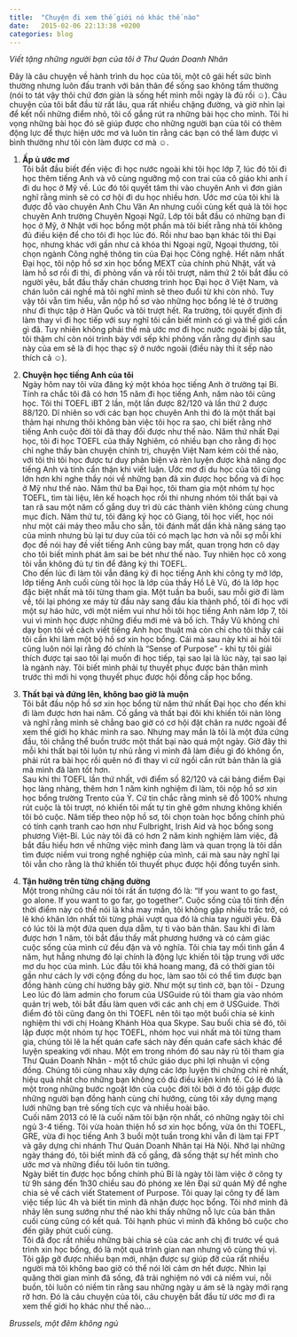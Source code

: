 ```yaml
---
title:  "Chuyện đi xem thế giới nó khác thế nào"
date:   2015-02-06 22:13:38 +0200
categories: blog
---
```

*Viết tặng những người bạn của tôi ở Thư Quán Doanh Nhân*  

Đây là câu chuyện về hành trình du học của tôi, một cô gái hết sức bình thường nhưng luôn đấu tranh với bản thân để sống sao không tầm thường (nói to tát vậy thôi chứ đơn giản là sống hết mình mỗi ngày là đủ rồi :relaxed:). Câu chuyện của tôi bắt đầu từ rất lâu, qua rất nhiều chặng đường, và giờ nhìn lại để kết nối những điểm nhỏ, tôi cố gắng rút ra những bài học cho mình. Tôi hi vọng những bài học đó sẽ giúp được cho những người bạn của tôi có thêm động lực để thực hiện ước mơ và luôn tin rằng các bạn có thể làm được vì bình thường như tôi còn làm được cơ mà :relaxed:.  

1. **Ấp ủ ước mơ**  
Tôi bắt đầu biết đến việc đi học nước ngoài khi tôi học lớp 7, lúc đó tôi đi học thêm tiếng Anh và vô cùng ngưỡng mộ con trai của cô giáo khi anh í đi du học ở Mỹ về. Lúc đó tôi quyết tâm thi vào chuyên Anh vì đơn giản nghĩ rằng mình sẽ có cơ hội đi du học nhiều hơn. Ước mơ của tôi khi là được đỗ vào chuyên Anh Chu Văn An nhưng cuối cùng kết quả là tôi học chuyên Anh trường Chuyên Ngoại Ngữ. Lớp tôi bắt đầu có những bạn đi học ở Mỹ, ở Nhật với học bổng một phần mà tôi biết rằng nhà tôi không đủ điều kiện để cho tôi đi học lúc đó. Rồi như bao bạn khác tôi thi Đại học, nhưng khác với gần như cả khóa thi Ngoại ngữ, Ngoại thương, tôi chọn ngành Công nghệ thông tin của Đại học Công nghệ. Hết năm nhất Đại học, tôi nộp hồ sơ xin học bổng MEXT của chính phủ Nhật, vất vả làm hồ sơ rồi đi thi, đi phỏng vấn và rồi tôi trượt, năm thứ 2 tôi bắt đầu có người yêu, bắt đầu thấy chán chương trình học Đại học ở Việt Nam, và chán luôn cái nghề mà tôi nghĩ mình sẽ theo đuổi từ khi còn nhỏ. Tuy vậy tôi vẫn tìm hiểu, vẫn nộp hồ sơ vào những học bổng lẻ tẻ ở trường như đi thực tập ở Hàn Quốc và tôi trượt hết. Ra trường, tôi quyết định đi làm thay vì đi học tiếp với suy nghĩ tôi cần biết mình có gì và thế giới cần gì đã. Tuy nhiên không phải thế mà ước mơ đi học nước ngoài bị dập tắt, tôi thậm chí còn nói trình bày với sếp khi phỏng vấn rằng dự định sau này của em sẽ là đi học thạc sỹ ở nước ngoài (điều này thì ít sếp nào thích cả :relaxed:).  

2. **Chuyện học tiếng Anh của tôi**  
Ngày hôm nay tôi vừa đăng ký một khóa học tiếng Anh ở trường tại Bỉ. Tính ra chắc tôi đã có hơn 15 năm đi học tiếng Anh, năm nào tôi cũng học. Tôi thi TOEFL iBT 2 lần, một lần được 82/120 và lần thứ 2 được 88/120. Dĩ nhiên so với các bạn học chuyên Anh thì đó là một thất bại thảm hại nhưng thôi không bàn việc tôi học ra sao, chỉ biết rằng nhờ tiếng Anh cuộc đời tôi đã thay đổi được như thế nào. Năm thứ nhất Đại học, tôi đi học TOEFL của thầy Nghiêm, có nhiều bạn cho rằng đi học chỉ nghe thầy bàn chuyện chính trị, chuyện Việt Nam kém cỏi thế nào, với tôi thì tôi học được tư duy phản biện và rèn luyện được khả năng đọc tiếng Anh và tính cẩn thận khi viết luận. Ước mơ đi du học của tôi cũng lớn hơn khi nghe thầy nói về những bạn đã xin được học bổng và đi học ở Mỹ như thế nào. Năm thứ ba Đại học, tôi tham gia một nhóm tự học TOEFL, tìm tài liệu, lên kế hoạch học rồi thi nhưng nhóm tôi thất bại và tan rã sau một năm cố gắng duy trì dù các thành viên không cùng chung mục đích. Năm thứ tư, tôi đăng ký học cô Giang, tôi học viết, học nói như một cái máy theo mẫu cho sẵn, tôi đánh mất dần khả năng sáng tạo của mình nhưng bù lại tư duy của tôi có mạch lạc hơn và nỗi sợ mỗi khi đọc đề nói hay đề viết tiếng Anh cũng bay mất, quan trọng hơn cô dạy cho tôi biết mình phát âm sai be bét như thế nào. Tuy nhiên học cô xong tôi vẫn không đủ tự tin để đăng ký thi TOEFL.  
Cho đến lúc đi làm tôi vẫn đăng ký đi học tiếng Anh khi công ty mở lớp, lớp tiếng Anh cuối cùng tôi học là lớp của thầy Hồ Lê Vũ, đó là lớp học đặc biệt nhất mà tôi từng tham gia. Một tuần ba buổi, sau mỗi giờ đi làm về, tôi lại phóng xe máy từ đầu này sang đầu kia thành phố, tôi đi học với một sự háo hức, với một niềm vui như hồi tôi học tiếng Anh năm lớp 7, tôi vui vì mình học được những điều mới mẻ và bổ ích. Thầy Vũ không chỉ dạy bọn tôi về cách viết tiếng Anh học thuật mà còn chỉ cho tôi thấy cái tôi cần khi làm một bộ hồ sơ xin học bổng. Cái mà sau này khi ai hỏi tôi cũng luôn nói lại rằng đó chính là “Sense of Purpose” - khi tự tôi giải thích được tại sao tôi lại muốn đi học tiếp, tại sao lại là lúc này, tại sao lại là ngành này. Tôi biết mình phải tự thuyết phục được bản thân mình trước thì mới hi vọng thuyết phục được hội đồng cấp học bổng.  

3. **Thất bại và đứng lên, không bao giờ là muộn**  
Tôi bắt đầu nộp hồ sơ xin học bổng từ năm thứ nhất Đại học cho đến khi đi làm được hơn hai năm. Cố gắng và thất bại đôi khi khiến tôi nản lòng và nghĩ rằng mình sẽ chẳng bao giờ có cơ hội đặt chân ra nước ngoài để xem thế giới họ khác mình ra sao. Nhưng may mắn là tôi là một đứa cứng đầu, tôi chẳng thể buồn trước một thất bại nào quá một ngày. Giờ đây thì mỗi khi thất bại tôi luôn tự nhủ rằng vì mình đã làm điều gì đó không ổn, phải rút ra bài học rồi quên nó đi thay vì cứ ngồi cắn rứt bản thân là giá mà mình đã làm tốt hơn.  
Sau khi thi TOEFL lần thứ nhất, với điểm số 82/120 và cái bảng điểm Đại học làng nhàng, thêm hơn 1 năm kinh nghiệm đi làm, tôi nộp hồ sơ xin học bổng trường Trento của Ý. Cứ tin chắc rằng mình sẽ đỗ 100% nhưng rút cuộc là tôi trượt, nó khiến tôi mất tự tin ghê gớm nhưng không khiến tôi bỏ cuộc. Năm tiếp theo nộp hồ sơ, tôi chọn toàn học bổng chính phủ có tính cạnh tranh cao hơn như Fulbright, Irish Aid và học bổng song phương Việt-Bỉ. Lúc này tôi đã có hơn 2 năm kinh nghiệm làm việc, đã bắt đầu hiểu hơn về những việc mình đang làm và quan trọng là tôi dần tìm được niềm vui trong nghề nghiệp của mình, cái mà sau này nghĩ lại tôi vẫn cho rằng là thứ khiến tôi thuyết phục được hội đồng tuyển sinh.  

4. **Tận hưởng trên từng chặng đường**  
Một trong những câu nói tôi rất ấn tượng đó là: “If you want to go fast, go alone. If you want to go far, go together”. Cuộc sống của tôi tính đến thời điểm này có thể nói là khá may mắn, tôi không gặp nhiều trắc trở, có lẽ khó khăn lớn nhất tôi từng phải vượt qua đó là chia tay người yêu. Đã có lúc tôi là một đứa quen dựa dẫm, tự ti vào bản thân. Sau khi đi làm được hơn 1 năm, tôi bắt đầu thấy mất phương hướng và có cảm giác cuộc sống của mình cứ đều đặn và vô nghĩa. Tôi chia tay mối tình gần 4 năm, hụt hẫng nhưng đó lại chính là động lực khiến tôi tập trung với ước mơ du học của mình. Lúc đầu tôi khá hoang mang, đã có thời gian tôi gần như cách ly với cộng đồng du học, làm sao tôi có thể tìm được bạn đồng hành cùng chí hướng bây giờ. Như một sự tình cờ, bạn tôi - Dzung Leo lúc đó làm admin cho forum của USGuide rủ tôi tham gia vào nhóm quản trị web, tôi bắt đầu làm quen với các anh chị em ở USGuide. Thời điểm đó tôi cũng đang ôn thi TOEFL nên tôi tạo một buổi chia sẻ kinh nghiệm thi với chị Hoàng Khánh Hòa qua Skype. Sau buổi chia sẻ đó, tôi lập được một nhóm tự học TOEFL, nhóm học vui nhất mà tôi từng tham gia, chúng tôi lê la hết quán cafe sách này đến quán cafe sách khác để luyện speaking với nhau. Một em trong nhóm đó sau này rủ tôi tham gia Thư Quán Doanh Nhân - một tổ chức giáo dục phi lợi nhuận vì cộng đồng. Chúng tôi cùng nhau xây dựng các lớp luyện thi chứng chỉ rẻ nhất, hiệu quả nhất cho những bạn không có đủ điều kiện kinh tế. Có lẽ đó là một trong những bước ngoặt lớn của cuộc đời tôi bởi ở đó tôi gặp được những người bạn đồng hành cùng chí hướng, cùng tôi xây dựng mạng lưới những bạn trẻ sống tích cực và nhiều hoài bão.  
Cuối năm 2013 có lẽ là cuối năm tôi bận rộn nhất, có những ngày tôi chỉ ngủ 3-4 tiếng. Tôi vừa hoàn thiện hồ sơ xin học bổng, vừa ôn thi TOEFL, GRE, vừa đi học tiếng Anh 3 buổi một tuần trong khi vẫn đi làm tại FPT và gây dựng chi nhánh Thư Quán Doanh Nhân tại Hà Nội. Nhớ lại những ngày tháng đó, tôi biết mình đã cố gắng, đã sống thật sự hết mình cho ước mơ và những điều tôi luôn tin tưởng.  
Ngày biết tin được học bổng chính phủ Bỉ là ngày tôi làm việc ở công ty từ 9h sáng đến 1h30 chiều sau đó phóng xe lên Đại sứ quán Mỹ để nghe chia sẻ về cách viết Statement of Purpose. Tôi quay lại công ty để làm việc tiếp lúc 4h và biết tin mình đã nhận được học bổng. Tôi nhớ mình đã nhảy lên sung sướng như thế nào khi thấy những nỗ lực của bản thân cuối cùng cũng có kết quả. Tôi hạnh phúc vì mình đã không bỏ cuộc cho đến giây phút cuối cùng.  
Tôi đã đọc rất nhiều những bài chia sẻ của các anh chị đi trước về quá trình xin học bổng, đó là một quá trình gian nan nhưng vô cùng thú vị. Tôi gặp gỡ được nhiều bạn mới, nhận được sự giúp đỡ của rất nhiều người mà tôi không bao giờ có thể nói lời cảm ơn hết được. Nhìn lại quãng thời gian mình đã sống, đã trải nghiệm nó với cả niềm vui, nỗi buồn, tôi luôn có niềm tin rằng sau những ngày u ám sẽ là ngày mới rạng rỡ hơn. Đó là câu chuyện của tôi, câu chuyện bắt đầu từ ước mơ đi ra xem thế giới họ khác như thế nào...  

*Brussels, một đêm không ngủ*
